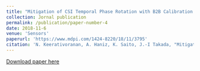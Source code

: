 ```yaml
---
title: "Mitigation of CSI Temporal Phase Rotation with B2B Calibration Method for Fine-Grained Motion Detection Analysis on Commodity Wi-Fi Devices"
collection: Jornal publication
permalink: /publication/paper-number-4
date: 2018-11-6
venue: 'Sensors'
paperurl: 'https://www.mdpi.com/1424-8220/18/11/3795'
citation: 'N. Keerativoranan, A. Haniz, K. Saito, J.-I Takada, "Mitigation of CSI Temporal Phase Rotation with B2B Calibration Method for Fine-Grained Motion Detection Analysis on Commodity Wi-Fi Devices," <i>Sensors</i>, vol. 18, no. pp. 1-18, Nov. 2018'
---
```


[Download paper here](https://www.mdpi.com/1424-8220/18/11/3795/pdf)




